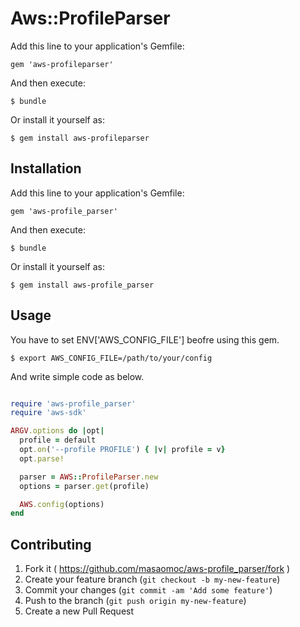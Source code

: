 # Aws::ProfileParser

Add this line to your application's Gemfile:

    gem 'aws-profileparser'

And then execute:

    $ bundle

Or install it yourself as:

    $ gem install aws-profileparser

## Installation

Add this line to your application's Gemfile:

    gem 'aws-profile_parser'

And then execute:

    $ bundle

Or install it yourself as:

    $ gem install aws-profile_parser

## Usage

You have to set ENV['AWS_CONFIG_FILE'] beofre using this gem.

    $ export AWS_CONFIG_FILE=/path/to/your/config

And write simple code as below.

```ruby

require 'aws-profile_parser'
require 'aws-sdk'

ARGV.options do |opt|
  profile = default
  opt.on('--profile PROFILE') { |v| profile = v}
  opt.parse!

  parser = AWS::ProfileParser.new
  options = parser.get(profile)

  AWS.config(options)
end

```

## Contributing

1. Fork it ( https://github.com/masaomoc/aws-profile_parser/fork )
2. Create your feature branch (`git checkout -b my-new-feature`)
3. Commit your changes (`git commit -am 'Add some feature'`)
4. Push to the branch (`git push origin my-new-feature`)
5. Create a new Pull Request
